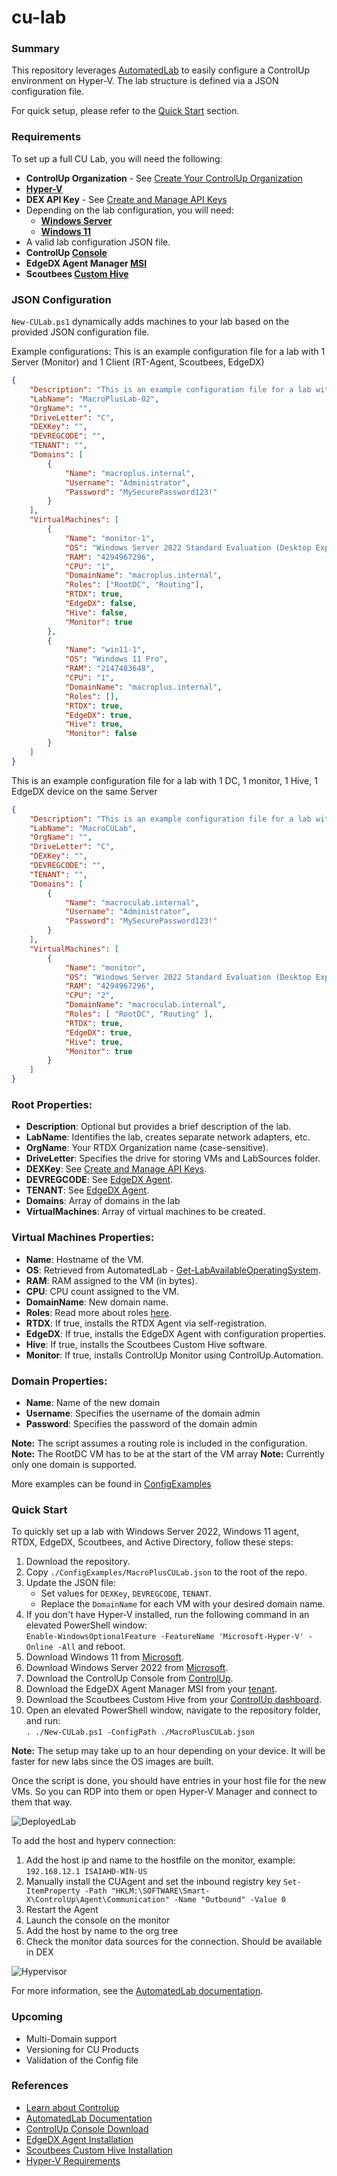# cu-lab

### Summary
This repository leverages [AutomatedLab](https://github.com/AutomatedLab/AutomatedLab) to easily configure a ControlUp environment on Hyper-V. The lab structure is defined via a JSON configuration file.

For quick setup, please refer to the [Quick Start](#quick-start) section.

### Requirements
To set up a full CU Lab, you will need the following:
- **ControlUp Organization** - See [Create Your ControlUp Organization](https://support.controlup.com/docs/create-your-controlup-organization)
- **[Hyper-V](https://learn.microsoft.com/en-us/virtualization/hyper-v-on-windows/reference/hyper-v-requirements)**
- **DEX API Key** - See [Create and Manage API Keys](https://api.controlup.io/reference/how-to-create-api-keys)
- Depending on the lab configuration, you will need:
  - **[Windows Server](https://www.microsoft.com/evalcenter/download-windows-server-2022)**
  - **[Windows 11](https://www.microsoft.com/en-us/software-download/windows11)**
- A valid lab configuration JSON file.
- **ControlUp [Console](https://www.controlup.com/download-center/)**
- **EdgeDX Agent Manager [MSI](https://support.controlup.com/docs/edge-dx-agent-installation#download-and-install-the-edge-dx-agent)**
- **Scoutbees [Custom Hive](https://support.controlup.com/docs/installing-custom-hives#install-a-custom-hive)**

### JSON Configuration
`New-CULab.ps1` dynamically adds machines to your lab based on the provided JSON configuration file.

Example configurations:
This is an example configuration file for a lab with 1 Server (Monitor) and 1 Client (RT-Agent, Scoutbees, EdgeDX)
```json
{
    "Description": "This is an example configuration file for a lab with 1 Server (Monitor) and 1 Client (RT-Agent, Scoutbees, EdgeDX)",
    "LabName": "MacroPlusLab-02",
    "OrgName": "",
    "DriveLetter": "C",
    "DEXKey": "",
    "DEVREGCODE": "",
    "TENANT": "",
    "Domains": [
        {
            "Name": "macroplus.internal",
            "Username": "Administrator",
            "Password": "MySecurePassword123!"
        }
    ],
    "VirtualMachines": [
        {
            "Name": "monitor-1",
            "OS": "Windows Server 2022 Standard Evaluation (Desktop Experience)",
            "RAM": "4294967296",
            "CPU": "1",
            "DomainName": "macroplus.internal",
            "Roles": ["RootDC", "Routing"],
            "RTDX": true,
            "EdgeDX": false,
            "Hive": false,
            "Monitor": true
        },
        {
            "Name": "win11-1",
            "OS": "Windows 11 Pro",
            "RAM": "2147483648",
            "CPU": "1",
            "DomainName": "macroplus.internal",
            "Roles": [],
            "RTDX": true,
            "EdgeDX": true,
            "Hive": true,
            "Monitor": false
        }
    ]
}
```
This is an example configuration file for a lab with 1 DC, 1 monitor, 1 Hive, 1 EdgeDX device on the same Server
```json
{
    "Description": "This is an example configuration file for a lab with 1 DC, 1 monitor, 1 Hive, 1 EdgeDX device on the same Server",
    "LabName": "MacroCULab",
    "OrgName": "",
    "DriveLetter": "C",
    "DEXKey": "",
    "DEVREGCODE": "",
    "TENANT": "",
    "Domains": [
        {
            "Name": "macroculab.internal",
            "Username": "Administrator",
            "Password": "MySecurePassword123!"
        }
    ],
    "VirtualMachines": [
        {
            "Name": "monitor",
            "OS": "Windows Server 2022 Standard Evaluation (Desktop Experience)",
            "RAM": "4294967296",
            "CPU": "2",
            "DomainName": "macroculab.internal",
            "Roles": [ "RootDC", "Routing" ],
            "RTDX": true,
            "EdgeDX": true,
            "Hive": true,
            "Monitor": true
        }
    ]
}
```

### Root Properties:
- **Description**: Optional but provides a brief description of the lab.
- **LabName**: Identifies the lab, creates separate network adapters, etc.
- **OrgName**: Your RTDX Organization name (case-sensitive).
- **DriveLetter**: Specifies the drive for storing VMs and LabSources folder.
- **DEXKey**: See [Create and Manage API Keys](https://api.controlup.io/reference/how-to-create-api-keys).
- **DEVREGCODE**: See [EdgeDX Agent](https://support.controlup.com/docs/edge-dx-agent-installation#download-and-install-the-edge-dx-agent).
- **TENANT**: See [EdgeDX Agent](https://support.controlup.com/docs/edge-dx-agent-installation#download-and-install-the-edge-dx-agent).
- **Domains**: Array of domains in the lab
- **VirtualMachines**: Array of virtual machines to be created.

### Virtual Machines Properties:
- **Name**: Hostname of the VM.
- **OS**: Retrieved from AutomatedLab - [Get-LabAvailableOperatingSystem](https://automatedlab.org/en/latest/AutomatedLabCore/en-us/Get-LabAvailableOperatingSystem/).
- **RAM**: RAM assigned to the VM (in bytes).
- **CPU**: CPU count assigned to the VM.
- **DomainName**: New domain name.
- **Roles**: Read more about roles [here](https://automatedlab.org/en/latest/Wiki/Roles/roles/).
- **RTDX**: If true, installs the RTDX Agent via self-registration.
- **EdgeDX**: If true, installs the EdgeDX Agent with configuration properties.
- **Hive**: If true, installs the Scoutbees Custom Hive software.
- **Monitor**: If true, installs ControlUp Monitor using ControlUp.Automation.

### Domain Properties:
- **Name**: Name of the new domain
- **Username**: Specifies the username of the domain admin
- **Password**: Specifies the password of the domain admin

**Note:** The script assumes a routing role is included in the configuration.
**Note:** The RootDC VM has to be at the start of the VM array
**Note:** Currently only one domain is supported.

More examples can be found in [ConfigExamples](ConfigExamples)

### Quick Start

To quickly set up a lab with Windows Server 2022, Windows 11 agent, RTDX, EdgeDX, Scoutbees, and Active Directory, follow these steps:

1. Download the repository.
2. Copy `./ConfigExamples/MacroPlusCULab.json` to the root of the repo.
3. Update the JSON file:
   - Set values for `DEXKey`, `DEVREGCODE`, `TENANT`.
   - Replace the `DomainName` for each VM with your desired domain name.
4. If you don't have Hyper-V installed, run the following command in an elevated PowerShell window:  
   `Enable-WindowsOptionalFeature -FeatureName 'Microsoft-Hyper-V' -Online -All` and reboot.
5. Download Windows 11 from [Microsoft](https://www.microsoft.com/en-us/software-download/windows11).
6. Download Windows Server 2022 from [Microsoft](https://www.microsoft.com/evalcenter/download-windows-server-2022).
7. Download the ControlUp Console from [ControlUp](https://www.controlup.com/download-center/).
8. Download the EdgeDX Agent Manager MSI from your [tenant](https://support.controlup.com/docs/edge-dx-agent-installation#download-and-install-the-edge-dx-agent).
9. Download the Scoutbees Custom Hive from your [ControlUp dashboard](https://support.controlup.com/docs/installing-custom-hives#install-a-custom-hive).
10. Open an elevated PowerShell window, navigate to the repository folder, and run:  
    `. ./New-CULab.ps1 -ConfigPath ./MacroPlusCULab.json`

**Note:** The setup may take up to an hour depending on your device. It will be faster for new labs since the OS images are built.

Once the script is done, you should have entries in your host file for the new VMs. So you can RDP into them or open Hyper-V Manager and connect to them that way.

![DeployedLab](images/DeployedLab.png)

To add the host and hyperv connection:
1. Add the host ip and name to the hostfile on the monitor, example: `192.168.12.1 ISAIAHD-WIN-US`
2. Manually install the CUAgent and set the inbound registry key `Set-ItemProperty -Path "HKLM:\SOFTWARE\Smart-X\ControlUp\Agent\Communication" -Name "Outbound" -Value 0`
3. Restart the Agent
4. Launch the console on the monitor
5. Add the host by name to the org tree
6. Check the monitor data sources for the connection. Should be available in DEX

![Hypervisor](images/hypervisor.png)

For more information, see the [AutomatedLab documentation](https://automatedlab.org/).

### Upcoming
- Multi-Domain support
- Versioning for CU Products
- Validation of the Config file

### References

- [Learn about Controlup](https://www.controlup.com/)
- [AutomatedLab Documentation](https://automatedlab.org/)
- [ControlUp Console Download](https://www.controlup.com/download-center/)
- [EdgeDX Agent Installation](https://support.controlup.com/docs/edge-dx-agent-installation)
- [Scoutbees Custom Hive Installation](https://support.controlup.com/docs/installing-custom-hives#install-a-custom-hive)
- [Hyper-V Requirements](https://learn.microsoft.com/en-us/virtualization/hyper-v-on-windows/reference/hyper-v-requirements)